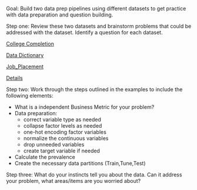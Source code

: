 Goal: Build two data prep pipelines using different datasets to get practice with data preparation and question building.

Step one: Review these two datasets and brainstorm problems that could be addressed with the dataset. Identify a question for each dataset. 

[College Completion](https://data.world/databeats/college-completion/workspace/file?filename=cc_institution_details.csv)

[Data Dictionary](https://data.world/databeats/college-completion/workspace/data-dictionary)

[Job_Placement](https://raw.githubusercontent.com/DG1606/CMS-R-2020/master/Placement_Data_Full_Class.csv)

[Details](https://www.kaggle.com/benroshan/factors-affecting-campus-placement/discussion/280612)

Step two: Work through the steps outlined in the examples to include the following elements: 

  * What is a independent Business Metric for your problem? 
  * Data preparation:  
    * correct variable type as needed
    * collapse factor levels as needed
    * one-hot encoding factor variables 
    * normalize the continuous variables
    * drop unneeded variables
    * create target variable if needed
  * Calculate the prevalence 
  * Create the necessary data partitions (Train,Tune,Test)
  
Step three: What do your instincts tell you about the data. Can it address your problem, what areas/items are you worried about? 



